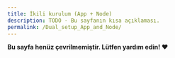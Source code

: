 ```yaml
---
title: İkili kurulum (App + Node)
description: TODO - Bu sayfanın kısa açıklaması.
permalink: /Dual_setup_App_and_Node/
---
```


**Bu sayfa henüz çevrilmemiştir. Lütfen yardım edin! ❤**
